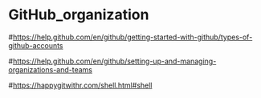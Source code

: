 # GitHub_organization

#https://help.github.com/en/github/getting-started-with-github/types-of-github-accounts

#https://help.github.com/en/github/setting-up-and-managing-organizations-and-teams

#https://happygitwithr.com/shell.html#shell
